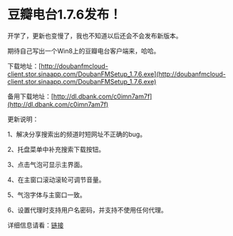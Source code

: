 # 豆瓣电台1.7.6发布！

开学了，更新也变慢了，我也不知道以后还会不会发布新版本。

期待自己写出一个Win8上的豆瓣电台客户端来，哈哈。

下载地址：[http://doubanfmcloud-client.stor.sinaapp.com/DoubanFMSetup_1.7.6.exe](http://doubanfmcloud-client.stor.sinaapp.com/DoubanFMSetup_1.7.6.exe)

备用下载地址：[http://dl.dbank.com/c0imn7am7f](http://dl.dbank.com/c0imn7am7f)

更新说明：

1、解决分享搜索出的频道时短网址不正确的bug。

2、托盘菜单中补充搜索下载按钮。

3、点击气泡可显示主界面。

4、在主窗口滚动滚轮可调节音量。

5、气泡字体与主窗口一致。

6、设置代理时支持用户名密码，并支持不使用任何代理。

详细信息请看：[链接](/article/doubanfm)

